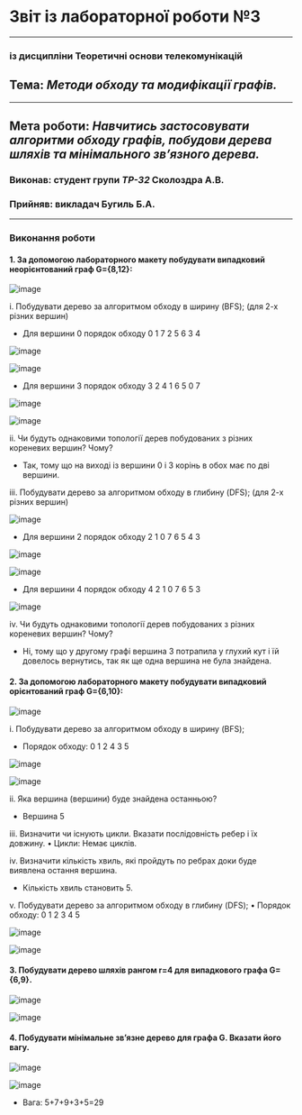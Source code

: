 # Звіт із лабораторної роботи №3
---
### із дисципліни Теоретичні основи телекомунікацій
## Тема: *Методи обходу та модифікації графів.*
---
## Мета роботи: *Навчитись застосовувати алгоритми обходу графів, побудови дерева шляхів та мінімального зв’язного дерева.*

### Виконав: студент групи *ТР-32* Сколоздра А.В.
### Прийняв: викладач Бугиль Б.А.
---

### Виконання роботи
#### 1.	За допомогою лабораторного макету побудувати випадковий неорієнтований граф G={8,12}:

![image](https://user-images.githubusercontent.com/81039390/119891263-6ef10200-bf41-11eb-8483-f8d5fc069395.png)

i. Побудувати дерево за алгоритмом обходу в ширину (BFS); (для 2-х різних вершин)
* Для вершини 0 порядок  обходу 0 1 7 2 5 6 3 4


![image](https://user-images.githubusercontent.com/81039390/119891341-87611c80-bf41-11eb-983a-0fa88092bd5b.png)

![image](https://user-images.githubusercontent.com/81039390/119891359-8b8d3a00-bf41-11eb-8056-9c1f32dd4830.png)

* Для вершини 3 порядок  обходу 3 2 4 1 6 5 0 7

![image](https://user-images.githubusercontent.com/81039390/119891401-96e06580-bf41-11eb-9c97-41768ed67691.png)

![image](https://user-images.githubusercontent.com/81039390/119891411-9b0c8300-bf41-11eb-9280-66fdaa1d1132.png)

ii.	Чи будуть однаковими топології дерев побудованих з різних кореневих вершин? Чому?
* Так, тому що на виході із вершини 0 і 3 корінь в обох має по дві вершини.

iii.	Побудувати дерево за алгоритмом обходу в глибину (DFS); (для 2-х різних вершин)

![image](https://user-images.githubusercontent.com/81039390/119891487-af508000-bf41-11eb-8791-2914820e94d0.png)

* Для вершини 2 порядок  обходу  2 1 0 7 6 5 4 3

![image](https://user-images.githubusercontent.com/81039390/119891524-bc6d6f00-bf41-11eb-8bee-b22b9058a25a.png)


![image](https://user-images.githubusercontent.com/81039390/119891551-c68f6d80-bf41-11eb-8282-02a934e99963.png)

* Для вершини 4 порядок  обходу  4 2 1 0 7 6 5 3  

![image](https://user-images.githubusercontent.com/81039390/119891574-cee7a880-bf41-11eb-876e-9afe740b169a.png)


iv.	Чи будуть однаковими топології дерев побудованих з різних кореневих вершин? Чому?
* Ні, тому що у другому графі вершина 3 потрапила у глухий кут і їй довелось вернутись, так як ще одна вершина не була знайдена.
#### 2.	За допомогою лабораторного макету побудувати випадковий орієнтований граф G={6,10}:

![image](https://user-images.githubusercontent.com/81039390/119891808-179f6180-bf42-11eb-9ba7-b8b5468fda81.png)

i.	Побудувати дерево за алгоритмом обходу в ширину (BFS);
* Порядок обходу: 0 1 2 4 3 5

![image](https://user-images.githubusercontent.com/81039390/119891848-24bc5080-bf42-11eb-9039-fa13d57a85b6.png)

![image](https://user-images.githubusercontent.com/81039390/119891873-28e86e00-bf42-11eb-91c4-b423afe81e1b.png)

ii.	Яка вершина (вершини) буде знайдена останньою?
* Вершина 5

iii.	Визначити чи існують цикли. Вказати послідовність ребер і їх довжину.
•	Цикли: Немає циклів.

iv.	Визначити кількість хвиль, які пройдуть по ребрах доки буде виявлена остання вершина.
* Кількість хвиль становить 5.

v.	Побудувати дерево за алгоритмом обходу в глибину (DFS);
•	Порядок обходу: 0 1 2 3 4 5

![image](https://user-images.githubusercontent.com/81039390/119891978-43bae280-bf42-11eb-878d-87a802892956.png)

![image](https://user-images.githubusercontent.com/81039390/119891996-474e6980-bf42-11eb-9c20-e6a4006d9cf0.png)

#### 3.	Побудувати дерево шляхів рангом r=4 для випадкового графа G={6,9}.

![image](https://user-images.githubusercontent.com/79188624/115472850-57887000-a243-11eb-8ab8-edffd720eb83.png)


![image](https://user-images.githubusercontent.com/79188624/115472860-5b1bf700-a243-11eb-8d99-05110a618cdc.png)


#### 4.	Побудувати мінімальне зв’язне дерево для графа G. Вказати його вагу.

![image](https://user-images.githubusercontent.com/79188624/115473041-a6cea080-a243-11eb-882d-238ee4f1cdc4.png)


![image](https://user-images.githubusercontent.com/81039390/119892048-57664900-bf42-11eb-8554-1f8f9bb24489.png)

* Вага: 5+7+9+3+5=29
